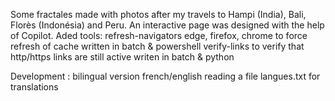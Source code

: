 Some fractales made with photos after my travels to Hampi (India), Bali, Florès (Indonésia) and Peru. An interactive page was designed with the help of Copilot.
Aded tools: refresh-navigators edge, firefox, chrome to force refresh of cache written in batch & powershell
            verify-links to verify that http/https links are still active writen in batch & python

Development : bilingual version french/english reading a file langues.txt for translations